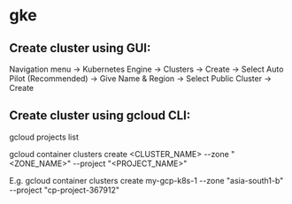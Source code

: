 # gke

Create cluster using GUI:
-------------------------

Navigation menu -> Kubernetes Engine -> Clusters -> Create -> Select Auto Pilot (Recommended) -> Give Name & Region
-> Select Public Cluster ->  Create



Create cluster using gcloud CLI:
-------------------------------

gcloud projects list

gcloud container clusters create <CLUSTER_NAME>  --zone "<ZONE_NAME>" --project "<PROJECT_NAME>"

E.g.
gcloud container clusters create my-gcp-k8s-1  --zone "asia-south1-b" --project "cp-project-367912"
